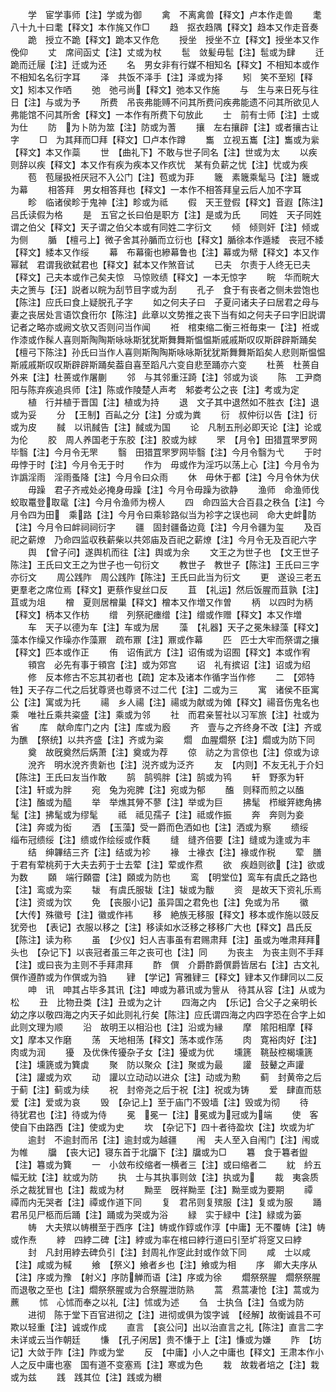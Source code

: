 <!-- { "loadSidebar": true } -->
　　学　宦学事师【注】学或为御
　　禽　不离禽兽【释文】卢本作走兽
　　耄　八十九十曰耄【释文】本作旄又作□
　　趋　抠衣趋隅【释文】趋本又作走音奏
　　跪　授立不跪【释文】跪本又作危
　　授坐　授坐不立【释文】授坐本又作俛仰
　　丈　席间函丈【注】丈或为杖
　　髢　敛髪毋髢【注】髢或为肆
　　迁　跪而迁屦【注】迁或为还
　　名　男女非有行媒不相知名【释文】不相知本或作不相知名名衍字耳
　　泽　共饭不泽手【注】泽或为择
　　矧　笑不至矧【释文】矧本又作哂
　　弛　弛弓尚【释文】弛本又作施
　　与　生与来日死与往日【注】与或为予
　　所费　吊丧弗能赙不问其所费问疾弗能遗不问其所欲见人弗能馆不问其所舍【释文】一本作有所费下句放此
　　士　前有士师【注】士或为仕
　　防　为卜防为筮【注】防或为蓍
　　攘　左右攘辟【注】或者攘古让字
　　□　为其拜而□拜【释文】□卢本作蹲
　　雟　立视五巂【注】雟或为繠【释文】本又作蘂
　　世　【曲礼下】不敢与世子同名【注】世或为太
　　以疾　则辞以疾【释文】本又作有疾为疾本又作疚忧　某有负薪之忧【注】忧或为疾
　　苞　苞屦扱袵厌冠不入公门【注】苞或为菲
　　簚　素簚乘髦马【注】簚或为幕
　　相答拜　男女相答拜也【释文】一本作不相答拜皇云后人加不字耳
　　畛　临诸侯畛于鬼神【注】畛或为祗
　　假　天王登假【释文】音遐【陈注】吕氏读假为格
　　是　五官之长曰伯是职方【注】是或为氏
　　同姓　天子同姓谓之伯父【释文】天子谓之伯父本或有同姓二字衍文
　　倾　倾则奸【注】倾或为侧
　　腯　【檀弓上】微子舍其孙腯而立衍也【释文】腯徐本作遁緌　丧冠不緌【释文】緌本又作绥
　　幕　布幕衞也縿幕鲁也【注】幕或为幦【释文】本又作幂弑　君谓我欲弑君也【释文】弑本又作煞音试
　　已夫　尔责于人终无已夫【释文】己夫本或作己矣夫惊　马惊败绩【释文】一本无惊字
　　睆　华而睆大夫之箦与【汪】説者以睆为刮节目字或为刮
　　孔子　食于有丧者之侧未尝饱也【陈注】应氏曰食上疑脱孔子字
　　如之何夫子曰　子夏问诸夫子曰居君之母与妻之丧居处言语饮食衎尔【陈注】此章以文势推之丧下当有如之何夫子曰字旧説谓记者之略亦或阙文欤又否则问当作闻
　　袵　棺束缩二衡三袵毎束一【注】袵或作漆或作髹人喜则斯陶陶斯咏咏斯犹犹斯舞舞斯愠愠斯戚戚斯叹叹斯辟辟斯踊矣　【檀弓下陈注】孙氏曰当作人喜则斯陶陶斯咏咏斯犹犹斯舞舞斯蹈矣人悲则斯愠愠斯戚戚斯叹叹斯辟辟斯踊矣葢自喜至蹈凡六变自悲至踊亦六变
　　杜蒉　杜蒉自外来【注】杜蒉或作屠蒯
　　邻　与其邻重汪踦【注】邻或为谈
　　陈　工尹商阳与陈弃疾追呉师【注】陈或作陵楚人声考　邾娄考公之丧【注】考或为定
　　植　行并植于晋国【注】植或为持
　　退　文子其中退然如不胜衣【注】退或为妥
　　分　【王制】百畆之分【注】分或为粪
　　衍　叔仲衍以告【注】衍或为皮
　　馘　以讯馘告【注】馘或为国
　　论　凡制五刑必即天论【注】论或为伦
　　胶　周人养国老于东胶【注】胶或为絿
　　罘　【月令】田猎罝罘罗网毕翳【注】今月令无罘
　　翳　田猎罝罘罗网毕翳【注】今月令翳为弋
　　于时　毋悖于时【注】今月令无于时
　　作为　毋或作为淫巧以荡上心【注】今月令为诈譌淫雨　淫雨蚤降【注】今月令曰众雨
　　休　毋休于都【注】今月令休为伏
　　毋躁　君子齐戒处必掩身毋躁【注】今月令毋躁为欲静
　　渔师　命渔师伐蛟取鼍登取鼋【注】今月令渔师为榜人
　　四　命四监大合百县之秩刍【注】今月令四为田　乘路【注】今月令曰乘轸路似当为袗字之误也祠　命大史衅防【注】今月令曰衅祠祠衍字
　　疆　固封疆备边竟【注】今月令疆为玺
　　及百祀之薪燎　乃命四监収秩薪柴以共郊庙及百祀之薪燎【注】今月令无及百祀六字
　　舆　【曾子问】遂舆机而往【注】舆或为余
　　文王之为世子也　【文王世子陈注】王氏曰文王之为世子也一句衍文
　　教世子　教世子【陈注】王氏曰三字亦衍文
　　周公践阼　周公践阼【陈注】王氏曰此当为衍文
　　更　遂设三老五更羣老之席位焉【释文】更蔡作叟丝口反
　　苴　【礼运】然后饭腥而苴孰【注】苴或为俎
　　橧　夏则居橧巢【释文】橧本又作増又作曽
　　柄　以四时为柄【释文】柄本又作枋
　　缯　列祭祀瘗缯【注】缯或作赠【释文】本又作増
　　车　天子以德为车【注】车或为居
　　藻　【礼器】天子之冕朱緑藻【释文】藻本作缲又作璪亦作藻鼏　疏布鼏【注】鼏或作幕
　　匹　匹士大牢而祭谓之攘【释文】匹本或作正
　　侑　诏侑武方【注】诏侑或为诏囿【释文】本或作宥
　　頖宫　必先有事于頖宫【注】或为郊宫
　　诏　礼有摈诏【注】诏或为绍
　　修　反本修古不忘其初者也【疏】定本及诸本作循字当作修
　　二　【郊特牲】天子存二代之后犹尊贤也尊贤不过二代【注】二或为三
　　寓　诸侯不臣寓公【注】寓或为托
　　禓　乡人禓【注】禓或为献或为傩【释文】禓音伤鬼名也乘　唯社丘乘共粢盛【注】乘或为邻
　　社　而君亲誓社以习军旅【注】社或为省
　　库　献命库门之内【注】库或为廏
　　齐　壹与之齐终身不改【注】齐或为醮　【祭统】以共齐盛【注】齐或为粢
　　爓　血腥爓祭【注】爓或为防下同
　　奠　故旣奠然后焫萧【注】奠或为荐
　　倞　祊之为言倞也【注】倞或为谅
　　涗齐　明水涗齐贵新也【注】涚齐或为泛齐
　　友　【内则】不友无礼于介妇【陈注】王氏曰友当作敢
　　鹄　鹄鸮胖【注】鹄或为鸨
　　轩　野豕为轩【注】轩或为胖
　　宛　兔为宛脾【注】宛或为郁
　　醢　则释而煎之以醢【注】醢或为醯
　　举　举燋其膋不蓼【注】举或为巨
　　拂髦　栉縰笄緫角拂髦【注】拂髦或为缪髦
　　祗　祗见孺子【注】祗或作振
　　奔　奔则为妾【注】奔或为衒
　　洒　【玉藻】受一爵而色洒如也【注】洒或为察
　　缋绥　缁布冠缋绥【注】缋或作绘绥或作蕤
　　缝　缝齐倍要【注】缝或为逢或为丰
　　结　绅韠结三齐【注】结或为袗
　　褖　士褖衣【注】褖或作税
　　荤　膳于君有荤桃茢于大夫去茢于士去荤【注】荤或作焄
　　欲　疾趋则欲【注】欲或为数
　　頥　端行頥霤【注】頥或为防也
　　鸾　【明堂位】鸾车有虞氏之路也【注】鸾或为栾
　　韨　有虞氏服韨【注】韨或为黻
　　资　是故天下资礼乐焉【注】资或为饮
　　免　【丧服小记】虽异国之君免也【注】免或为吊
　　徽　【大传】殊徽号【注】徽或作袆
　　移　絶族无移服【释文】移本或作施以豉反犹旁也　【表记】衣服以移之【注】移读如水泛移之移移广大也【释文】昌氏反【陈注】读为称
　　虽　【少仪】妇人吉事虽有君赐肃拜【注】虽或为唯肃拜拜头也　【杂记下】以丧冠者虽三年之丧可也【注】同
　　为丧主　为丧主则不手拜【注】或曰丧为主则不手拜肃拜
　　酢　僎　介爵酢爵僎爵皆居右【注】古文礼僎作遵酢或为作僎或为驺
　　肄　【学记】宵雅肄三【释文】肄本又作肆同以二反
　　呻　讯　呻其占毕多其讯【注】呻或为慕讯或为訾从　待其从容【注】从或为松
　　丑　比物丑类【注】丑或为之计
　　四海之内　【乐记】合父子之亲明长幼之序以敬四海之内天子如此则礼行矣【陈注】应氏谓四海之内四字恐在合字上如此则文理为顺
　　沿　故明王以相沿也【注】沿或为縁
　　摩　隂阳相摩【释文】摩本又作磨
　　荡　天地相荡【释文】荡本或作荡
　　肉　寛裕肉好【注】肉或为润
　　獶　及优侏传獶杂子女【注】獶或为优
　　壎篪　鞉鼔椌楬壎篪【注】壎篪或为簨虡
　　聚　防以聚众【注】聚或为最
　　讙　鼓鼙之声讙【注】讙或为欢
　　动　讙以立动动以进众【注】动或为勲
　　蓟　封黄帝之后于蓟【注】蓟或为续
　　祝　封帝尧之后于祝【注】祝或为铸
　　爱　肆直而慈爱【注】爱或为哀
　　毁　【杂记上】至于庙门不毁墙【注】毁或为彻
　　待　待犹君也【注】待或为侍
　　冕　冕一【注】冕或为冠或为端
　　使　客使自下由路西【注】使或为史
　　坎　【杂记下】四十者待盈坎【注】坎或为圹
　　逾封　不逾封而吊【注】逾封或为越疆
　　闱　夫人至入自闱门【注】闱或为帷
　　牖　【丧大记】寝东首于北牖下【注】牖或为□
　　篹　食于篹者盥【注】篹或为簨
　　一　小敛布绞缩者一横者三【注】或曰缩者二
　　紞　紟五幅无紞【注】紞或为防
　　执　士与其执事则敛【注】执或为
　　裁　夷衾质杀之裁犹冒也【注】裁或为材
　　黝垩　旣祥黝垩【注】黝垩或为要期
　　禫　禫而内无哭者【注】禫或作道下同
　　复　君吊则复殡服【注】复或为服
　　踊　君吊见尸柩而后踊【注】踊或为哭或为浴
　　緑　实于緑中【注】緑或为篓
　　帱　大夫殡以帱櫕至于西序【注】帱或作錞或作淳【中庸】无不覆帱【注】帱或作焘
　　綍　四綍二碑【注】綍或为率在棺曰綍行道曰引至圹将窆又曰綍
　　封　凡封用綍去碑负引【注】封周礼作窆此封或作敛下同
　　咸　士以咸【注】咸或为椷
　　飨　【祭义】飨者乡也【注】飨或为相
　　序　卿大夫序从【注】序或为豫　【射义】序防觯而语【注】序或为徐
　　爓祭祭腥　爓祭祭腥而退敬之至也【注】爓祭祭腥或为合祭腥泄防熟
　　蒿　焄蒿凄怆【注】蒿或为藨
　　怵　心怵而奉之以礼【注】怵或为述
　　刍　士执刍【注】刍或为防
　　进彻　陈于堂下百官进彻之【注】进彻或俱为馂字诚　【经解】故衡诚县不可欺以轻重【注】诚或作成
　　直言　【哀公问】出以治直言之礼【陈注】直言二字未详或云当作朝廷
　　慊　【孔子闲居】贵不慊于上【注】慊或为嫌
　　阼　【坊记】大敛于阼【注】阼或为堂
　　反　【中庸】小人之中庸也【释文】王肃本作小人之反中庸也塞　国有道不变塞焉【注】寒或为色
　　栽　故栽者培之【注】栽或为兹
　　践　践其位【注】践或为纉
